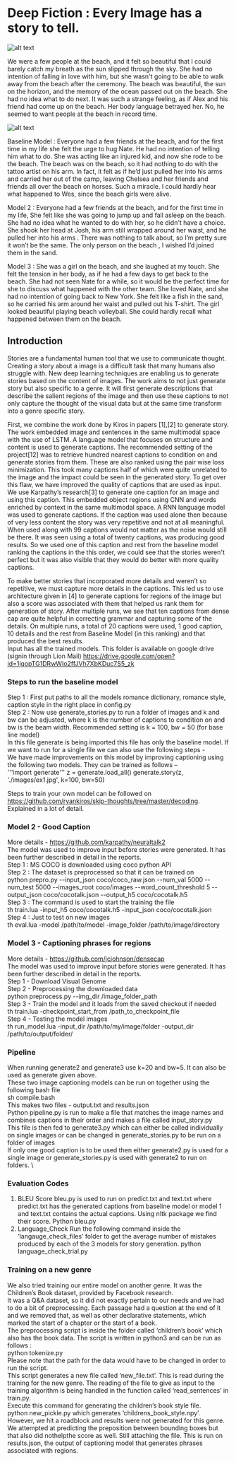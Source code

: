 # Deep Fiction : Every Image has a story to tell.

![alt text](https://github.com/shreyajn/DeepFiction/blob/master/2.png)

We were a few people at the beach, and it felt so beautiful that I could barely catch my breath as the sun slipped through the sky. She had no intention of falling in love with him, but she wasn't going to be able to walk away from the beach after the ceremony. The beach was beautiful, the sun on the horizon, and the memory of the ocean passed out on the beach. She had no idea what to do next. It was such a strange feeling, as if Alex and his friend had come up on the beach. Her body language betrayed her. No, he seemed to want people at the beach in record time.

![alt text](https://github.com/shreyajn/DeepFiction/blob/master/1.png)

Baseline Model : Everyone had a few friends at the beach, and for the first time in my life she felt the urge to hug Nate. He had no intention of telling him what to do. She was acting like an injured kid, and now she rode to be the beach. The beach was on the beach, so it had nothing to do with the tattoo artist on his arm. In fact, it felt as if he’d just pulled her into his arms and carried her out of the camp, leaving Chelsea and her friends and friends all over the beach on horses. Such a miracle. I could hardly hear what happened to Wes, since the beach girls were alive.

Model 2 : Everyone had a few friends at the beach, and for the first time in my life, She felt like she was going to jump up and fall asleep on the beach. She had no idea what he wanted to do with her, so he didn't have a choice. She shook her head at Josh, his arm still wrapped around her waist, and he pulled her into his arms . There was nothing to talk about, so I’m pretty sure it won’t be the same. The only person on the beach , I wished I’d joined them in the sand.

Model 3 : She was a girl on the beach, and she laughed at my touch. She felt the tension in her body, as if he had a few days to get back to the beach. She had not seen Nate for a while, so it would be the perfect time for she to discuss what happened with the other team. She loved Nate, and she had no intention of going back to New York. She felt like a fish in the sand, so he carried his arm around her waist and pulled out his T-shirt. The girl looked beautiful playing beach volleyball. She could hardly recall what happened between them on the beach.

## Introduction

Stories are a fundamental human tool that we use to communicate thought. Creating a story about a image is a difficult task that many humans also struggle with. New deep learning techniques are enabling us to generate stories based on the content of images. The work aims to not just generate story but also specific to a genre. It will first generate descriptions that describe the salient regions of the image and then use these captions to not only capture the thought of the visual data but at the same time transform into a genre specific story.

First, we combine the work done by Kiros in papers [1],[2] to generate story. The work embedded image and sentences in the same multimodal space with the use of LSTM. A language model that focuses on structure and content is used to generate captions. The recommended setting of the project[12] was to retrieve hundred nearest captions to condition on and generate stories from them. These are also ranked using the pair wise loss minimization. This took many captions half of which were quite unrelated to the image and the impact could be seen in the generated story. To get over this flaw, we have improved the quality of captions that are used as input. We use Karpathy’s research[3] to generate one caption for an image and using this caption. This embedded object regions using CNN and words enriched by context in the same multimodal space. A RNN language model was used to generate captions. If the caption was used alone then because of very less content the story was very repetitive and not at all meaningful. When used along with 99 captions would not matter as the noise would still be there. It was seen using a total of twenty captions, was producing good results. So we used one of this caption and rest from the baseline model ranking the captions in the this order, we could see that the stories weren't perfect but it was also visible that they would do better with  more quality captions.

To make better stories that incorporated more details and weren’t so repetitive, we must capture more details in the captions. This led us to use architecture given in [4] to generate captions for regions of the image but also a score was associated with them that helped us rank them for generation of story. After multiple runs, we see that ten captions from dense cap are quite helpful in correcting grammar and capturing some of the details. On multiple runs, a total of 20 captions were used, 1 good caption, 10 details and the rest from Baseline Model (in this ranking) and that produced the best results. \
Input has all the trained models. This folder is available on google drive (signin through Lion Mail)
https://drive.google.com/open?id=1jqopTG1DRwWIo2ffJVh7XbKDuc7S5_zk

### Steps to run the baseline model

Step 1 : First put paths to all the models romance dictionary, romance style, caption style in the right place in config.py \
Step 2 : Now use generate_stories.py to run a folder of images and k and bw can be adjusted, where k is the number of captions to condition on and bw is the beam width. Recommended setting is k = 100, bw = 50 (for base line model) \
In this file generate is being imported this file has only the baseline model. If we want to run for a single file we can also use the following steps - \
We have made improvements on this model by improving captioning using the following two models. They can be trained as follows – \
'''import generate'''
z = generate.load_all() 
generate.story(z, './images/ex1.jpg', k=100, bw=50) 

Steps to train your own model can be followed on https://github.com/ryankiros/skip-thoughts/tree/master/decoding. \
Explained in a lot of detail. 

### Model 2 - Good Caption 
More details - https://github.com/karpathy/neuraltalk2 \
The model was used to improve input before stories were generated. It has been further described in detail in the reports.\
Step 1 : MS COCO is downloaded using coco python API \
Step 2 : The dataset is preprocessed so that it can be trained on \
python prepro.py --input_json coco/coco_raw.json --num_val 5000 --num_test 5000 --images_root coco/images --word_count_threshold 5 --output_json coco/cocotalk.json --output_h5 coco/cocotalk.h5 \
Step 3 : The command is used to start the training the file \
th train.lua -input_h5 coco/cocotalk.h5 -input_json coco/cocotalk.json \
Step 4 : Just to test on new images \
th eval.lua -model /path/to/model -image_folder /path/to/image/directory 

### Model  3 -  Captioning phrases for regions 

More details - https://github.com/jcjohnson/densecap \
The model was used to improve input before stories were generated. It has been further described in detail in the reports.\
Step 1 -  Download Visual Genome \
Step 2  - Preprocessing the downloaded data \
python preprocess.py --img_dir /image_folder_path \
Step 3 - Train the model and it loads from the saved checkout if needed \
th train.lua -checkpoint_start_from /path_to_checkpoint_file \
Step 4 - Testing the model images \
th run_model.lua -input_dir /path/to/my/image/folder -output_dir /path/to/output/folder/ 

### Pipeline

When running generate2 and generate3 use k=20 and bw=5. It can also be used as generate given above. \
These two image captioning models can be run on together using the following bash file \
sh compile.bash \
This makes two files - output.txt and results.json \
Python pipeline.py is run to make a file that matches the image names and combines captions in their order and makes a file called input_story.py \
This file is then fed to generate3.py which can either be called individually on single images or can be changed in generate_stories.py to be run on a folder of images \
If only one good caption is to be used then either generate2.py is used for a single image or generate_stories.py is used with generate2 to run on folders. \

### Evaluation Codes
1. BLEU Score 
 bleu.py is used to run on predict.txt and text.txt where predict.txt has the generated captions from baseline model or model 1 and text.txt contains the actual captions. Using nltk package we find their score.
Python bleu.py 
2. Language_Check
Run the following command inside the ‘langauge_check_files’ folder to get the average number of mistakes produced by each of the 3 models for story generation. 
python language_check_trial.py

### Training on a new genre

We also tried training our entire model on another genre. It was the Children’s Book dataset, provided by Facebook research. \
It was a Q&A dataset, so it did not exactly pertain to our needs and we had to do a bit of preprocessing. Each passage had a question at the end of it and we removed that, as well as other declarative statements, which marked the start of a chapter or the start of a book. \
The preprocessing script is inside the folder called ‘children’s book’ which also has the book data. The script is written in python3 and can be run as follows : \
python tokenize.py \
Please note that the path for the data would have to be changed in order to run the script. \
This script generates a new file called ‘new_file.txt’. This is read during the training for the new genre. The reading of the file to give as input to the training algorithm is being handled in the function called ‘read_sentences’ in train.py. \
Execute this command for generating the children’s book style file. \
python new_pickle.py  which generates ‘childrens_book_style.npy’. \
However, we hit a roadblock and results were not generated for this genre. \
We attempted at predicting the preposition between bounding boxes but that also did nothelpthe score as well. Still attaching the file. This is run on results.json, the output of captioning model that generates phrases associated with regions. 
